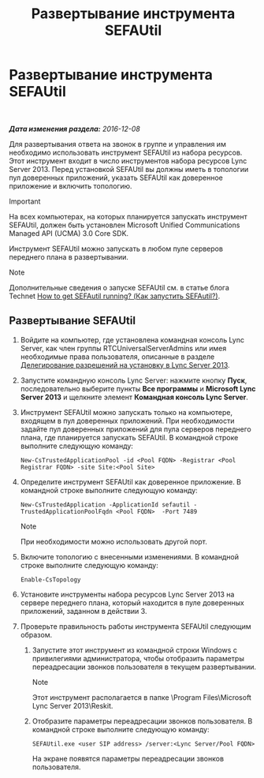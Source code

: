 ﻿---
title: Развертывание инструмента SEFAUtil
TOCTitle: Развертывание инструмента SEFAUtil
ms:assetid: fb556e50-88dd-4404-a3d5-be36f5ba41e6
ms:mtpsurl: https://technet.microsoft.com/ru-ru/library/JJ945659(v=OCS.15)
ms:contentKeyID: 52058541
ms.date: 12/10/2016
mtps_version: v=OCS.15
ms.translationtype: HT
---

# Развертывание инструмента SEFAUtil

 

_**Дата изменения раздела:** 2016-12-08_

Для развертывания ответа на звонок в группе и управления им необходимо использовать инструмент SEFAUtil из набора ресурсов. Этот инструмент входит в число инструментов набора ресурсов Lync Server 2013. Перед установкой SEFAUtil вы должны иметь в топологии пул доверенных приложений, указать SEFAUtil как доверенное приложение и включить топологию.

> [!IMPORTANT]  
> На всех компьютерах, на которых планируется запускать инструмент SEFAUtil, должен быть установлен Microsoft Unified Communications Managed API (UCMA) 3.0 Core SDK.

Инструмент SEFAUtil можно запускать в любом пуле серверов переднего плана в развертывании.

> [!NOTE]  
> Дополнительные сведения о запуске SEFAUtil см. в статье блога Technet <a href="http://go.microsoft.com/fwlink/?linkid=278940">How to get SEFAutil running? (Как запустить SEFAutil?)</a>.

## Развертывание SEFAUtil

1.  Войдите на компьютер, где установлена командная консоль Lync Server, как член группы RTCUniversalServerAdmins или имея необходимые права пользователя, описанные в разделе [Делегирование разрешений на установку в Lync Server 2013](lync-server-2013-delegate-setup-permissions.md).

2.  Запустите командную консоль Lync Server: нажмите кнопку **Пуск**, последовательно выберите пункты **Все программы** и **Microsoft Lync Server 2013** и щелкните элемент **Командная консоль Lync Server**.

3.  Инструмент SEFAUtil можно запускать только на компьютере, входящем в пул доверенных приложений. При необходимости задайте пул доверенных приложений для пула серверов переднего плана, где планируется запускать SEFAUtil. В командной строке выполните следующую команду:
    
        New-CsTrustedApplicationPool -id <Pool FQDN> -Registrar <Pool Registrar FQDN> -site Site:<Pool Site>

4.  Определите инструмент SEFAUtil как доверенное приложение. В командной строке выполните следующую команду:
    
        New-CsTrustedApplication -ApplicationId sefautil -TrustedApplicationPoolFqdn <Pool FQDN>  -Port 7489
    
    > [!NOTE]  
    > При необходимости можно использовать другой порт.

5.  Включите топологию с внесенными изменениями. В командной строке выполните следующую команду:
    
        Enable-CsTopology

6.  Установите инструменты набора ресурсов Lync Server 2013 на сервере переднего плана, который находится в пуле доверенных приложений, заданном в действии 3.

7.  Проверьте правильность работы инструмента SEFAUtil следующим образом.
    
    1.  Запустите этот инструмент из командной строки Windows с привилегиями администратора, чтобы отобразить параметры переадресации звонков пользователя в текущем развертывании.
        
        > [!NOTE]  
        > Этот инструмент располагается в папке \Program Files\Microsoft Lync Server 2013\Reskit.    
    2.  Отобразите параметры переадресации звонков пользователя. В командной строке выполните следующую команду:
        
            SEFAUtil.exe <user SIP address> /server:<Lync Server/Pool FQDN>
        
        На экране появятся параметры переадресации звонков пользователя.

